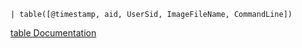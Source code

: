 ```
| table([@timestamp, aid, UserSid, ImageFileName, CommandLine])
```

[table Documentation](https://library.humio.com/data-analysis/functions-table.html)
